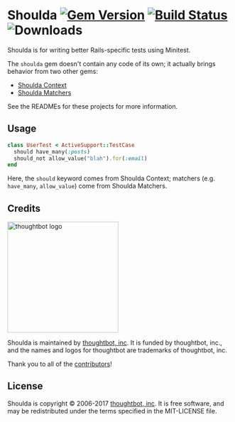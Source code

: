 # Shoulda [![Gem Version][version-badge]][rubygems] [![Build Status][travis-badge]][travis] ![Downloads][downloads-badge]

[version-badge]: https://badge.fury.io/rb/shoulda.png
[rubygems]: http://rubygems.org/gems/shoulda
[travis-badge]: https://secure.travis-ci.org/thoughtbot/shoulda.png
[travis]: http://travis-ci.org/thoughtbot/shoulda
[downloads-badge]: http://img.shields.io/gem/dtv/shoulda.svg

Shoulda is for writing better Rails-specific tests using Minitest.

The `shoulda` gem doesn't contain any code of its own; it actually brings
behavior from two other gems:

* [Shoulda Context]
* [Shoulda Matchers]

See the READMEs for these projects for more information.

[Shoulda Context]: https://github.com/thoughtbot/shoulda-context
[Shoulda Matchers]: https://github.com/thoughtbot/shoulda-matchers

## Usage

```ruby
class UserTest < ActiveSupport::TestCase
  should have_many(:posts)
  should_not allow_value("blah").for(:email)
end
```

Here, the `should` keyword comes from Shoulda Context; matchers (e.g.
`have_many`, `allow_value`) come from Shoulda Matchers.

Credits
-------

[<img src="http://presskit.thoughtbot.com/images/signature.svg" width="250" alt="thoughtbot logo">][thoughtbot, inc]

Shoulda is maintained by [thoughtbot, inc]. It is funded by thoughtbot, inc.,
and the names and logos for thoughtbot are trademarks of thoughtbot, inc.

Thank you to all of the [contributors]!

[contributors]: https://github.com/thoughtbot/shoulda/contributors

License
-------

Shoulda is copyright © 2006-2017 [thoughtbot, inc]. It is free software, and may
be redistributed under the terms specified in the MIT-LICENSE file.

[thoughtbot, inc]: http://thoughtbot.com/community
